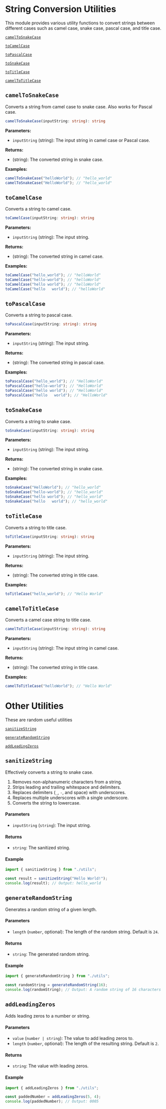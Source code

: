 # String Conversion Utilities

This module provides various utility functions to convert strings between
different cases such as camel case, snake case, pascal case, and title case.

[`camelToSnakeCase`](#camelToSnakeCase)

[`toCamelCase`](#toCamelCase)

[`toPascalCase`](#toPascalCase)

[`toSnakeCase`](#toSnakeCase)

[`toTitleCase`](#toTitleCase)

[`camelToTitleCase`](#camelToTitleCase)

## `camelToSnakeCase`

Converts a string from camel case to snake case. Also works for Pascal case.

```typescript
camelToSnakeCase(inputString: string): string
```

**Parameters:**

- `inputString` (string): The input string in camel case or Pascal case.

**Returns:**

- (string): The converted string in snake case.

**Examples:**

```typescript
camelToSnakeCase("helloWorld"); // "hello_world"
camelToSnakeCase("HelloWorld"); // "hello_world"
```

## `toCamelCase`

Converts a string to camel case.

```typescript
toCamelCase(inputString: string): string
```

**Parameters:**

- `inputString` (string): The input string.

**Returns:**

- (string): The converted string in camel case.

**Examples:**

```typescript
toCamelCase("hello_world"); // "helloWorld"
toCamelCase("hello-world"); // "helloWorld"
toCamelCase("hello world"); // "helloWorld"
toCamelCase("hello   world"); // "helloWorld"
```

## `toPascalCase`

Converts a string to pascal case.

```typescript
toPascalCase(inputString: string): string
```

**Parameters:**

- `inputString` (string): The input string.

**Returns:**

- (string): The converted string in pascal case.

**Examples:**

```typescript
toPascalCase("hello_world"); // "HelloWorld"
toPascalCase("hello-world"); // "HelloWorld"
toPascalCase("hello world"); // "HelloWorld"
toPascalCase("hello   world"); // "HelloWorld"
```

## `toSnakeCase`

Converts a string to snake case.

```typescript
toSnakeCase(inputString: string): string
```

**Parameters:**

- `inputString` (string): The input string.

**Returns:**

- (string): The converted string in snake case.

**Examples:**

```typescript
toSnakeCase("HelloWorld"); // "hello_world"
toSnakeCase("hello-world"); // "hello_world"
toSnakeCase("hello world"); // "hello_world"
toSnakeCase("hello   world"); // "hello_world"
```

## `toTitleCase`

Converts a string to title case.

```typescript
toTitleCase(inputString: string): string
```

**Parameters:**

- `inputString` (string): The input string.

**Returns:**

- (string): The converted string in title case.

**Examples:**

```typescript
toTitleCase("hello_world"); // "Hello World"
```

## `camelToTitleCase`

Converts a camel case string to title case.

```typescript
camelToTitleCase(inputString: string): string
```

**Parameters:**

- `inputString` (string): The input string in camel case.

**Returns:**

- (string): The converted string in title case.

**Examples:**

```typescript
camelToTitleCase("helloWorld"); // "Hello World"
```

# Other Utilities

These are random useful utilities

[`sanitizeString`](#sanitizeString)

[`generateRandomString`](#generateRandomString)

[`addLeadingZeros`](#addLeadingZeros)

## `sanitizeString`

Effectively converts a string to snake case.

1. Removes non-alphanumeric characters from a string.
2. Strips leading and trailing whitespace and delimiters.
3. Replaces delimiters (`_`, `-`, and space) with underscores.
4. Replaces multiple underscores with a single underscore.
5. Converts the string to lowercase.

#### Parameters

- `inputString` (`string`): The input string.

#### Returns

- `string`: The sanitized string.

#### Example

```typescript
import { sanitizeString } from "./utils";

const result = sanitizeString("Hello World!");
console.log(result); // Output: hello_world
```

## `generateRandomString`

Generates a random string of a given length.

#### Parameters

- `length` (`number`, optional): The length of the random string. Default is
  `24`.

#### Returns

- `string`: The generated random string.

#### Example

```typescript
import { generateRandomString } from "./utils";

const randomString = generateRandomString(16);
console.log(randomString); // Output: A random string of 16 characters
```

## `addLeadingZeros`

Adds leading zeros to a number or string.

#### Parameters

- `value` (`number | string`): The value to add leading zeros to.
- `length` (`number`, optional): The length of the resulting string. Default is
  `2`.

#### Returns

- `string`: The value with leading zeros.

#### Example

```typescript
import { addLeadingZeros } from "./utils";

const paddedNumber = addLeadingZeros(5, 4);
console.log(paddedNumber); // Output: 0005
```
